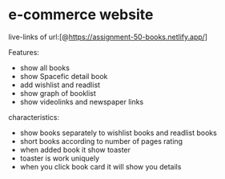 # e-commerce website

live-links of url:[@https://assignment-50-books.netlify.app/]

Features:
+ show all books
+ show Spacefic detail book
+ add wishlist and readlist
+ show graph of booklist
+ show videolinks and newspaper links

characteristics:
+ show books separately to wishlist books and readlist books
+ short books according to number of pages rating
+ when added book it show toaster
+ toaster is work uniquely
+ when you click book card it will show you details






